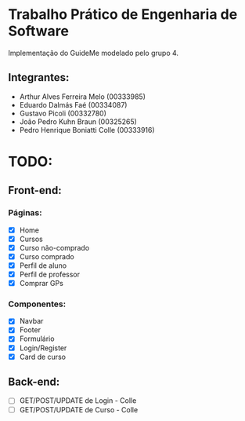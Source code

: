 # Trabalho Prático de Engenharia de Software

Implementação do GuideMe modelado pelo grupo 4.

## Integrantes:
- Arthur Alves Ferreira Melo (00333985)
- Eduardo Dalmás Faé (00334087)
- Gustavo Picoli (00332780)
- João Pedro Kuhn Braun (00325265)
- Pedro Henrique Boniatti Colle (00333916)

# TODO:

## Front-end:

### Páginas:
- [X] Home
- [X] Cursos
- [X] Curso não-comprado
- [X] Curso comprado
- [X] Perfil de aluno
- [X] Perfil de professor
- [X] Comprar GPs

### Componentes:
- [X] Navbar
- [X] Footer
- [X] Formulário
- [X] Login/Register
- [X] Card de curso

## Back-end:
- [ ] GET/POST/UPDATE de Login - Colle
- [ ] GET/POST/UPDATE de Curso - Colle
